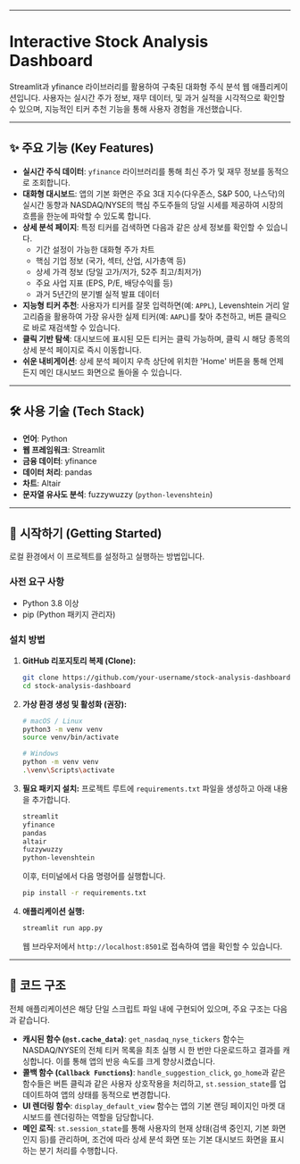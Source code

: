 -----

# Interactive Stock Analysis Dashboard

Streamlit과 yfinance 라이브러리를 활용하여 구축된 대화형 주식 분석 웹 애플리케이션입니다. 사용자는 실시간 주가 정보, 재무 데이터, 및 과거 실적을 시각적으로 확인할 수 있으며, 지능적인 티커 추천 기능을 통해 사용자 경험을 개선했습니다.

-----

## ✨ 주요 기능 (Key Features)

  * **실시간 주식 데이터**: `yfinance` 라이브러리를 통해 최신 주가 및 재무 정보를 동적으로 조회합니다.
  * **대화형 대시보드**: 앱의 기본 화면은 주요 3대 지수(다우존스, S\&P 500, 나스닥)의 실시간 동향과 NASDAQ/NYSE의 핵심 주도주들의 당일 시세를 제공하여 시장의 흐름을 한눈에 파악할 수 있도록 합니다.
  * **상세 분석 페이지**: 특정 티커를 검색하면 다음과 같은 상세 정보를 확인할 수 있습니다.
      * 기간 설정이 가능한 대화형 주가 차트
      * 핵심 기업 정보 (국가, 섹터, 산업, 시가총액 등)
      * 상세 가격 정보 (당일 고가/저가, 52주 최고/최저가)
      * 주요 사업 지표 (EPS, P/E, 배당수익률 등)
      * 과거 5년간의 분기별 실적 발표 데이터
  * **지능형 티커 추천**: 사용자가 티커를 잘못 입력하면(예: `APPL`), Levenshtein 거리 알고리즘을 활용하여 가장 유사한 실제 티커(예: `AAPL`)를 찾아 추천하고, 버튼 클릭으로 바로 재검색할 수 있습니다.
  * **클릭 기반 탐색**: 대시보드에 표시된 모든 티커는 클릭 가능하며, 클릭 시 해당 종목의 상세 분석 페이지로 즉시 이동합니다.
  * **쉬운 내비게이션**: 상세 분석 페이지 우측 상단에 위치한 'Home' 버튼을 통해 언제든지 메인 대시보드 화면으로 돌아올 수 있습니다.

-----

## 🛠️ 사용 기술 (Tech Stack)

  * **언어**: Python
  * **웹 프레임워크**: Streamlit
  * **금융 데이터**: yfinance
  * **데이터 처리**: pandas
  * **차트**: Altair
  * **문자열 유사도 분석**: fuzzywuzzy (`python-levenshtein`)

-----

## 🚀 시작하기 (Getting Started)

로컬 환경에서 이 프로젝트를 설정하고 실행하는 방법입니다.

### 사전 요구 사항

  * Python 3.8 이상
  * pip (Python 패키지 관리자)

### 설치 방법

1.  **GitHub 리포지토리 복제 (Clone):**

    ```bash
    git clone https://github.com/your-username/stock-analysis-dashboard.git
    cd stock-analysis-dashboard
    ```

2.  **가상 환경 생성 및 활성화 (권장):**

    ```bash
    # macOS / Linux
    python3 -m venv venv
    source venv/bin/activate

    # Windows
    python -m venv venv
    .\venv\Scripts\activate
    ```

3.  **필요 패키지 설치:**
    프로젝트 루트에 `requirements.txt` 파일을 생성하고 아래 내용을 추가합니다.

    ```txt
    streamlit
    yfinance
    pandas
    altair
    fuzzywuzzy
    python-levenshtein
    ```

    이후, 터미널에서 다음 명령어를 실행합니다.

    ```bash
    pip install -r requirements.txt
    ```

4.  **애플리케이션 실행:**

    ```bash
    streamlit run app.py
    ```

    웹 브라우저에서 `http://localhost:8501`로 접속하여 앱을 확인할 수 있습니다.

-----

## 📂 코드 구조

전체 애플리케이션은 해당 단일 스크립트 파일 내에 구현되어 있으며, 주요 구조는 다음과 같습니다.

  * **캐시된 함수 (`@st.cache_data`)**: `get_nasdaq_nyse_tickers` 함수는 NASDAQ/NYSE의 전체 티커 목록을 최초 실행 시 한 번만 다운로드하고 결과를 캐싱합니다. 이를 통해 앱의 반응 속도를 크게 향상시켰습니다.
  * **콜백 함수 (`Callback Functions`)**: `handle_suggestion_click`, `go_home`과 같은 함수들은 버튼 클릭과 같은 사용자 상호작용을 처리하고, `st.session_state`를 업데이트하여 앱의 상태를 동적으로 변경합니다.
  * **UI 렌더링 함수**: `display_default_view` 함수는 앱의 기본 랜딩 페이지인 마켓 대시보드를 렌더링하는 역할을 담당합니다.
  * **메인 로직**: `st.session_state`를 통해 사용자의 현재 상태(검색 중인지, 기본 화면인지 등)를 관리하며, 조건에 따라 상세 분석 화면 또는 기본 대시보드 화면을 표시하는 분기 처리를 수행합니다.
